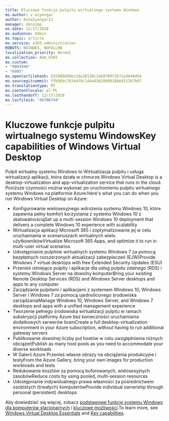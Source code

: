 ```yaml
---
title: Kluczowe funkcje pulpitu wirtualnego systemu Windows
ms.author: v-aiyengar
author: AshaIyengar21
manager: dansimp
ms.date: 12/17/2020
ms.audience: Admin
ms.topic: article
ms.service: o365-administration
ROBOTS: NOINDEX, NOFOLLOW
localization_priority: Normal
ms.collection: Adm_O365
ms.custom:
- "9003940"
- "6995"
ms.openlocfilehash: b35986606bc2de28130c3de970973571ed040d54
ms.sourcegitcommit: ffb56bc78344f9c1d4a0302868818b64512b7b07
ms.translationtype: MT
ms.contentlocale: pl-PL
ms.lasthandoff: 12/17/2020
ms.locfileid: "49706744"
---
```

# <a name="key-capabilities-of-windows-virtual-desktop"></a><span data-ttu-id="aefc2-102">Kluczowe funkcje pulpitu wirtualnego systemu Windows</span><span class="sxs-lookup"><span data-stu-id="aefc2-102">Key capabilities of Windows Virtual Desktop</span></span>

<span data-ttu-id="aefc2-103">Pulpit wirtualny systemu Windows to Wirtualizacja pulpitu i usługa wirtualizacji aplikacji, która działa w chmurze.</span><span class="sxs-lookup"><span data-stu-id="aefc2-103">Windows Virtual Desktop is a desktop-virtualization and app-virtualization service that runs in the cloud.</span></span> <span data-ttu-id="aefc2-104">Poniższe czynności można wykonać po uruchomieniu pulpitu wirtualnego systemu Windows na platformie Azure:</span><span class="sxs-lookup"><span data-stu-id="aefc2-104">Here's what you can do when you run Windows Virtual Desktop on Azure:</span></span>

- <span data-ttu-id="aefc2-105">Konfigurowanie wielosesyjnego wdrożenia systemu Windows 10, które zapewnia pełny komfort korzystania z systemu Windows 10 z skalowalnością</span><span class="sxs-lookup"><span data-stu-id="aefc2-105">Set up a multi-session Windows 10 deployment that delivers a complete Windows 10 experience with scalability</span></span>
- <span data-ttu-id="aefc2-106">Wirtualizacja aplikacji Microsoft 365 i zoptymalizowanie jej w celu uruchamiania w scenariuszach wirtualnych wielu użytkowników</span><span class="sxs-lookup"><span data-stu-id="aefc2-106">Virtualize Microsoft 365 Apps, and optimize it to run in multi-user virtual scenarios</span></span>
- <span data-ttu-id="aefc2-107">Udostępnianie pulpitów wirtualnych systemu Windows 7 za pomocą bezpłatnych rozszerzonych aktualizacji zabezpieczeń (EJW)</span><span class="sxs-lookup"><span data-stu-id="aefc2-107">Provide Windows 7 virtual desktops with free Extended Security Updates (ESU)</span></span>
- <span data-ttu-id="aefc2-108">Przenieś istniejące pulpity i aplikacje dla usług pulpitu zdalnego (RDS) i systemu Windows Server na dowolny komputer</span><span class="sxs-lookup"><span data-stu-id="aefc2-108">Bring your existing Remote Desktop Services (RDS) and Windows Server desktops and apps to any computer</span></span>
- <span data-ttu-id="aefc2-109">Zarządzanie pulpitami i aplikacjami z systemem Windows 10, Windows Server i Windows 7 za pomocą ujednoliconego środowiska zarządzania</span><span class="sxs-lookup"><span data-stu-id="aefc2-109">Manage Windows 10, Windows Server, and Windows 7 desktops and apps with a unified management experience</span></span>
- <span data-ttu-id="aefc2-110">Tworzenie pełnego środowiska wirtualizacji pulpitu w ramach subskrypcji platformy Azure bez konieczności uruchamiania dodatkowych serwerów bram</span><span class="sxs-lookup"><span data-stu-id="aefc2-110">Create a full desktop-virtualization environment in your Azure subscription, without having to run additional gateway servers</span></span>
- <span data-ttu-id="aefc2-111">Publikowanie dowolnej liczby pul hostów w celu uwzględnienia różnych obciążeń</span><span class="sxs-lookup"><span data-stu-id="aefc2-111">Publish as many host pools as you need to accommodate your diverse workloads</span></span>
- <span data-ttu-id="aefc2-112">W Galerii Azure Przenieś własne obrazy na obciążenia produkcyjne i testy</span><span class="sxs-lookup"><span data-stu-id="aefc2-112">From the Azure Gallery, bring your own images for production workloads and tests</span></span>
- <span data-ttu-id="aefc2-113">Redukowanie kosztów za pomocą buforowanych, wielosesyjnych zasobów</span><span class="sxs-lookup"><span data-stu-id="aefc2-113">Reduce costs by using pooled, multi-session resources</span></span>
- <span data-ttu-id="aefc2-114">Udostępnianie indywidualnego prawa własności za pośrednictwem osobistych (trwałych) komputerów</span><span class="sxs-lookup"><span data-stu-id="aefc2-114">Provide individual ownership through personal (persistent) desktops</span></span>

<span data-ttu-id="aefc2-115">Aby dowiedzieć się więcej, zobacz [podstawowe funkcje systemu Windows dla komputerów stacjonarnych](https://go.microsoft.com/fwlink/?linkid=2127033) i [kluczowe możliwości](https://go.microsoft.com/fwlink/?linkid=2127033).</span><span class="sxs-lookup"><span data-stu-id="aefc2-115">To learn more, see [Windows Virtual Desktop Essentials](https://go.microsoft.com/fwlink/?linkid=2127033) and [Key capabilities](https://go.microsoft.com/fwlink/?linkid=2127033).</span></span>

